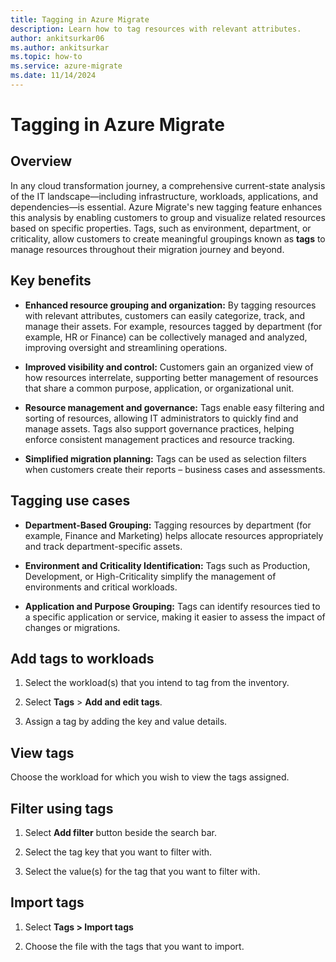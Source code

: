 ```yaml
---
title: Tagging in Azure Migrate
description: Learn how to tag resources with relevant attributes.
author: ankitsurkar06
ms.author: ankitsurkar
ms.topic: how-to
ms.service: azure-migrate
ms.date: 11/14/2024
---
```


# Tagging in Azure Migrate

## Overview

In any cloud transformation journey, a comprehensive current-state analysis of the IT landscape—including infrastructure, workloads, applications, and dependencies—is essential. Azure Migrate's new tagging feature enhances this analysis by enabling customers to group and visualize related resources based on specific properties. Tags, such as environment, department, or criticality, allow customers to create meaningful groupings known as **tags** to manage resources throughout their migration journey and beyond.

## Key benefits

- **Enhanced resource grouping and organization:** By tagging resources with relevant attributes, customers can easily categorize, track, and manage their assets. For example, resources tagged by department (for example, HR or Finance) can be collectively managed and analyzed, improving oversight and streamlining operations.

- **Improved visibility and control:** Customers gain an organized view of how resources interrelate, supporting better management of resources that share a common purpose, application, or organizational unit.

- **Resource management and governance:** Tags enable easy filtering and sorting of resources, allowing IT administrators to quickly find and manage assets. Tags also support governance practices, helping enforce consistent management practices and resource tracking.

- **Simplified migration planning:** Tags can be used as selection filters when customers create their reports – business cases and assessments.

## Tagging use cases

- **Department-Based Grouping:** Tagging resources by department (for example, Finance and Marketing) helps allocate resources appropriately and track department-specific assets.

- **Environment and Criticality Identification:** Tags such as Production, Development, or High-Criticality simplify the management of environments and critical workloads.

- **Application and Purpose Grouping:** Tags can identify resources tied to a specific application or service, making it easier to assess the impact of changes or migrations.

## Add tags to workloads

1.	Select the workload(s) that you intend to tag from the inventory.

2.	Select **Tags** > **Add and edit tags**.

3.	Assign a tag by adding the key and value details.

## View tags 

Choose the workload for which you wish to view the tags assigned.

## Filter using tags

1.	Select **Add filter** button beside the search bar.

2.	Select the tag key that you want to filter with.

3.	Select the value(s) for the tag that you want to filter with.

## Import tags

1.	Select **Tags > Import tags**

2.	Choose the file with the tags that you want to import.


